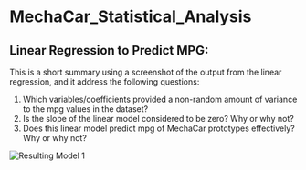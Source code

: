 # MechaCar_Statistical_Analysis
## Linear Regression to Predict MPG:
This is a short summary using a screenshot of the output from the linear regression, and it address the following questions:

1. Which variables/coefficients provided a non-random amount of variance to the mpg values in the dataset?
2. Is the slope of the linear model considered to be zero? Why or why not?
3. Does this linear model predict mpg of MechaCar prototypes effectively? Why or why not?

![Resulting Model 1](https://user-images.githubusercontent.com/80492376/124935866-0b440500-dfd4-11eb-9577-3fbb90760f17.png)

